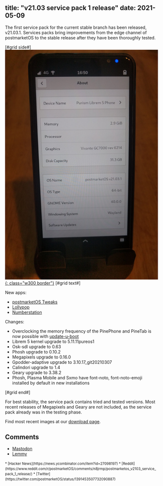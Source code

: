 title: "v21.03 service pack 1 release"
date: 2021-05-09
---
The first service pack for the current stable branch has been released,
v21.03.1. Services packs bring improvements from the edge channel of
postmarketOS to the stable release after they have been thoroughly tested.

[#grid side#]
[![](/static/img/2021-05/v21.03.1.jpg){: class="w300 border"}](/static/img/2021-05/v21.03.1.jpg)
[#grid text#]

New apps:

* [postmarketOS Tweaks](https://gitlab.com/postmarketOS/postmarketos-tweaks)
* [Lollypop](https://wiki.gnome.org/Apps/Lollypop)
* [Numberstation](https://git.sr.ht/~martijnbraam/numberstation)

Changes:

* Overclocking the memory frequency of the PinePhone and PineTab is now
  possible with
  [update-u-boot](https://wiki.postmarketos.org/wiki/PINE64_PinePhone_(pine64-pinephone)#Changing_the_Clock_Frequency)
* Librem 5 kernel upgrade to 5.11.11pureos1
* Osk-sdl upgrade to 0.63
* Phosh upgrade to 0.10.2
* Megapixels upgrade to 0.16.0
* Gpodder-adaptive upgrade to 3.10.17_git20210307
* Calindori upgrade to 1.4
* Geary upgrade to 3.38.2
* Phosh, Plasma Mobile and Sxmo have font-noto, font-noto-emoji installed by
  default in new installations

[#grid end#]

For best stability, the service pack contains tried and tested versions. Most
recent releases of Megapixels and Geary are not included, as the service pack
already was in the testing phase.

Find most recent images at our [download page](/download/).

## Comments
* [Mastodon](https://fosstodon.org/@postmarketOS/106206532818564614)
* [Lemmy](https://lemmy.ml/post/63222)
<small>
* [Hacker News](https://news.ycombinator.com/item?id=27098197)
* [Reddit](https://www.reddit.com/r/postmarketOS/comments/n8jrmp/postmarketos_v2103_service_pack_1_release/)
* [Twitter](https://twitter.com/postmarketOS/status/1391453507732090887)
</small>
